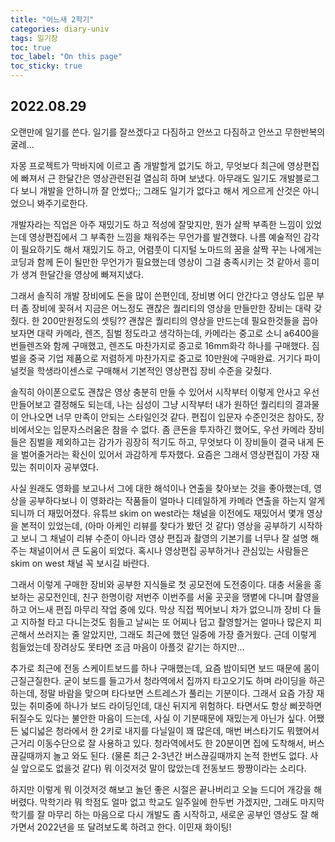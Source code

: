 ```yaml
---
title: "어느새 2학기"
categories: diary-univ
tags: 일기장
toc: true
toc_label: "On this page"
toc_sticky: true
---
```

## 2022.08.29
오랜만에 일기를 쓴다. 일기를 잘쓰겠다고 다짐하고 안쓰고 다짐하고 안쓰고 무한반복의 굴레...

자몽 프로젝트가 막바지에 이르고 좀 개발할게 없기도 하고, 무엇보다 최근에 영상편집에 빠져서 근 한달간은 영상관련된걸 열심히 하며 보냈다. 아무래도 일기도 개발블로그다 보니 개발을 안하니까 잘 안썼다;; 그래도 일기가 없다고 해서 게으르게 산것은 아니었으니 봐주기로한다.

개발자라는 직업은 아주 재밌기도 하고 적성에 잘맞지만, 뭔가 살짝 부족한 느낌이 있었는데 영상편집에서 그 부족한 느낌을 채워주는 무언가를 발견했다. 나름 예술적인 감각이 필요하기도 해서 재밌기도 하고, 어렴풋이 디지털 노마드의 꿈을 살짝 꾸는 나에게는 코딩과 함께 돈이 될만한 무언가가 필요했는데 영상이 그걸 충족시키는 것 같아서 흥미가 생겨 한달간을 영상에 빠져지냈다. 

그래서 솔직히 개발 장비에도 돈을 많이 쓴편인데, 장비병 어디 안간다고 영상도 입문 부터 좀 장비에 꽂혀서 지금은 어느정도 괜찮은 퀄리티의 영상을 만들만한 장비는 대략 갖췄다. 한 200만원정도의 셋팅?? 괜찮은 퀄리티의 영상을 만드는데 필요한것들을 꼽아보자면 대략 카메라, 렌즈, 짐벌 정도라고 생각하는데, 카메라는 중고로 소니 a6400을 번들렌즈와 함께 구매했고, 렌즈도 마찬가지로 중고로 16mm화각 하나를 구매했다. 짐벌을 중국 기업 제품으로 저렴하게 마찬가지로 중고로 10만원에 구매완료. 거기다 파이널컷을 학생라이센스로 구매해서 기본적인 영상편집 장비 수준을 갖췄다. 

솔직히 아이폰으로도 괜찮은 영상 충분히 만들 수 있어서 시작부터 이렇게 안사고 우선 만들어보고 결정해도 되는데, 나는 심성이 그냥 시작부터 내가 원하던 퀄리티의 결과물이 안나오면 너무 만족이 안되는 스타일인것 같다. 편집이 입문자 수준인것은 참아도, 장비에서오는 입문자스러움은 참을 수 없다. 좀 큰돈을 투자하긴 했어도, 우선 카메라 장비들은 짐벌을 제외하고는 감가가 굉장히 적기도 하고, 무엇보다 이 장비들이 결국 내게 돈을 벌어줄거라는 확신이 있어서 과감하게 투자했다. 요즘은 그래서 영상편집이 가장 재밌는 취미이자 공부였다.

사실 원래도 영화를 보고나서 그에 대한 해석이나 연출을 찾아보는 것을 좋아했는데, 영상을 공부하다보니 이 영화라는 작품들이 얼마나 디테일하게 카메라 연출을 하는지 알게되니까 더 재밌어졌다. 유튜브 skim on west라는 채널을 이전에도 재밌어서 몇개 영상을 본적이 있었는데, (아마 아케인 리뷰를 찾다가 봤던 것 같다) 영상을 공부하기 시작하고 보니 그 채널이 리뷰 수준이 아니라 영상 편집과 촬영의 기본기를 너무나 잘 설명 해주는 채널이어서 큰 도움이 되었다. 혹시나 영상편집 공부하거나 관심있는 사람들은 skim on west 채널 꼭 보시길 바란다.

그래서 이렇게 구매한 장비와 공부한 지식들로 첫 공모전에 도전중이다. 대충 서울을 홍보하는 공모전인데, 친구 한명이랑 저번주 이번주를 서울 곳곳을 땡볕에 다니며 촬영을 하고 어느새 편집 마무리 작업 중에 있다. 막상 직접 찍어보니 차가 없으니까 장비 다 들고 지하철 타고 다니는것도 힘들고 날씨는 또 어찌나 덥고 촬영할거는 얼마나 많은지 피곤해서 쓰러지는 줄 알았지만, 그래도 최근에 했던 일중에 가장 즐거웠다. 근데 이렇게 힘들었는데 장려상도 못타면 조금 마음이 아플것 같기는 하지만...

추가로 최근에 전동 스케이트보드를 하나 구매했는데, 요즘 밤이되면 보드 때문에 몸이 근질근질한다. 굳이 보드를 들고가서 청라역에서 집까지 타고오기도 하며 라이딩을 하곤하는데, 정말 바람을 맞으며 타다보면 스트레스가 풀리는 기분이다. 그래서 요즘 가장 재밌는 취미중에 하나가 보드 라이딩인데, 대신 뒤지게 위험하다. 타면서도 항상 삐끗하면 뒤질수도 있다는 불안한 마음이 드는데, 사실 이 기분때문에 재밌는게 아닌가 싶다. 어쨌든 넓디넓은 청라에서 한 2키로 내지를 다닐일이 꽤 많은데, 매번 버스타기도 뭐했어서 근거리 이동수단으로 잘 사용하고 있다. 청라역에서도 한 20분이면 집에 도착해서, 버스 끊길때까지 놀고 와도 된다. (물론 최근 2-3년간 버스끊길때까지 논적 한번도 없다. 사실 앞으로도 없을것 같다) 뭐 이것저것 말이 많았는데 전동보드 짱짱이라는 소리다. 

하지만 이렇게 뭐 이것저것 해보고 놀던  좋은 시절은 끝나버리고 오늘 드디어 개강을 해버렸다. 막학기라 뭐 학점도 얼마 없고 학교도 일주일에 한두번 가겠지만, 그래도 마지막 학기를 잘 마무리 하는 마음으로 다시 개발도 좀 시작하고, 새로운 공부인 영상도 잘 해가면서 2022년을 또 달려보도록 하려고 한다. 이민재 화이팅!



